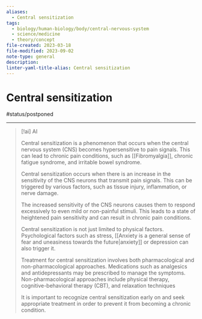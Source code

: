 ```yaml
---
aliases:
  - Central sensitization
tags:
  - biology/human-biology/body/central-nervous-system
  - science/medicine
  - theory/concept
file-created: 2023-03-18
file-modified: 2023-09-02
note-type: general
description: 
linter-yaml-title-alias: Central sensitization
---
```


# Central sensitization

#status/postponed

---

> [!ai] AI
>
> Central sensitization is a phenomenon that occurs when the central nervous system (CNS) becomes hypersensitive to pain signals. This can lead to chronic pain conditions, such as [[Fibromyalgia]], chronic fatigue syndrome, and irritable bowel syndrome.
>
> Central sensitization occurs when there is an increase in the sensitivity of the CNS neurons that transmit pain signals. This can be triggered by various factors, such as tissue injury, inflammation, or nerve damage.
>
> The increased sensitivity of the CNS neurons causes them to respond excessively to even mild or non-painful stimuli. This leads to a state of heightened pain sensitivity and can result in chronic pain conditions.
>
> Central sensitization is not just limited to physical factors. Psychological factors such as stress, [[Anxiety is a general sense of fear and uneasiness towards the future|anxiety]] or depression can also trigger it.
>
> Treatment for central sensitization involves both pharmacological and non-pharmacological approaches. Medications such as analgesics and antidepressants may be prescribed to manage the symptoms. Non-pharmacological approaches include physical therapy, cognitive-behavioral therapy (CBT), and relaxation techniques
>
> It is important to recognize central sensitization early on and seek appropriate treatment in order to prevent it from becoming a chronic condition.
